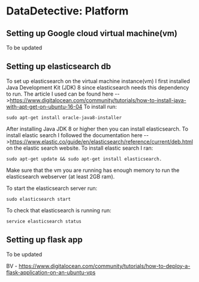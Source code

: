 # DataDetective: Platform

## Setting up Google cloud virtual machine(vm)
To be updated


## Setting up elasticsearch db
To set up elasticsearch on the virtual machine instance(vm) I first installed Java Development Kit (JDK) 8 since elasticsearch needs this dependency to run.
The article I used can be found here -->https://www.digitalocean.com/community/tutorials/how-to-install-java-with-apt-get-on-ubuntu-16-04
To install run:
```
sudo apt-get install oracle-java8-installer
```

After installing Java JDK 8 or higher then you can install elasticsearch.
To install elastic search I followed the documentation here -->https://www.elastic.co/guide/en/elasticsearch/reference/current/deb.html
on the elastic search website.
To install elastic search I ran:
```
sudo apt-get update && sudo apt-get install elasticsearch.
```

Make sure that the vm you are running has enough memory to run the elasticsearch webserver (at least 2GB ram).

To start the elasticsearch server run:
```
sudo elasticsearch start
```


To check that elasticsearch is running run:
```
service elasticsearch status
```

## Setting up flask app
To be updated

BV - https://www.digitalocean.com/community/tutorials/how-to-deploy-a-flask-application-on-an-ubuntu-vps

